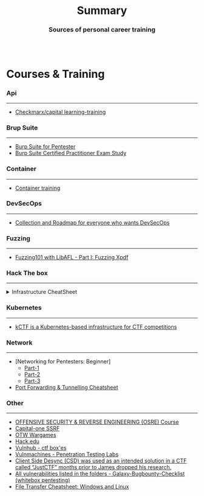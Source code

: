 # <div align="center">Summary</div>

### <div align="center">Sources of personal career training </div>

<br>
<br>

# Courses & Training

### Api
___
* [Checkmarx/capital learning-training](https://github.com/Checkmarx/capital)

### Brup Suite
___
* [Burp Suite for Pentester](https://github.com/Ignitetechnologies/BurpSuite-For-Pentester)
* [Burp Suite Certified Practitioner Exam Study](https://github.com/botesjuan/Burp-Suite-Certified-Practitioner-Exam-Study)

### Container
___
* [Container training](https://github.com/jpetazzo/container.training)

### DevSecOps
___
* [Collection and Roadmap for everyone who wants DevSecOps](https://github.com/hahwul/DevSecOps)

### Fuzzing
___
* [Fuzzing101 with LibAFL - Part I: Fuzzing Xpdf](https://epi052.gitlab.io/notes-to-self/blog/2021-11-01-fuzzing-101-with-libafl/?utm_source=hivefive&utm_medium=email#quick-reference)

### Hack The box
___ 
<details>
<summary>Infrastructure CheatSheet</summary>
![image](https://github.com/Lzmog/appsec-wiki/blob/main/images/htb-tree.png)
</details>

### Kubernetes
___
* [kCTF is a Kubernetes-based infrastructure for CTF competitions](https://github.com/google/kctf)

### Network
___
* [Networking for Pentesters: Beginner]
  * [Part-1](https://www.youtube.com/watch?v=FFzBgb00ffk)
  * [Part-2](https://www.youtube.com/watch?v=ikIGTW0uraA)
  * [Part-3](https://www.youtube.com/watch?v=HS0bicAd-5A)
* [Port Forwarding & Tunnelling Cheatsheet](https://www.hackingarticles.in/port-forwarding-tunnelling-cheatsheet/)

### Other
___
* [OFFENSIVE SECURITY & REVERSE ENGINEERING (OSRE) Course](https://exploitation.ashemery.com/?utm_source=hivefive&utm_medium=email)
* [Capital-one SSRF](https://application.security/free-application-security-training/server-side-request-forgery-in-capital-one)
* [OTW Wargames](https://overthewire.org/wargames/)
* [Hack.edu](https://hack.edu)
* [Vulnhub - ctf box'es](https://vulnhub.com/)
* [Vulnmachines - Penetration Testing Labs](https://www.vulnmachines.com/)
* [Client Side Desync (CSD) was used as an intended solution in a CTF called “JustCTF” months prior to James dropped his research. ](https://github.com/Super-Guesser/ctf/blob/master/2022/justctf/Dank_Shark.md)
* [All vulnerabilities listed in the folders - Galaxy-Bugbounty-Checklist (whitebox pentesting)](https://github.com/0xmaximus/Galaxy-Bugbounty-Checklist)
* [File Transfer Cheatsheet: Windows and Linux](https://www.hackingarticles.in/file-transfer-cheatsheet-windows-and-linux/)

